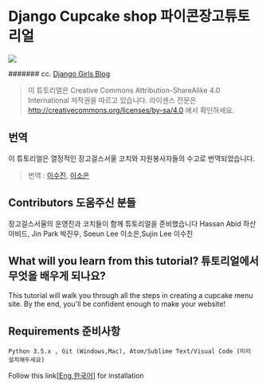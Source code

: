 # Django Cupcake shop 파이콘장고튜토리얼

![](http://66.media.tumblr.com/3d6a31f762235a08c4a72ddb96f27541/tumblr_inline_ns1to5OQuZ1rlmf6c_500.jpg)

####### cc. [Django Girls Blog](http://blog.djangogirls.org/post/125007638798/europython2015)

> 이 튜토리얼은 Creative Commons Attribution-ShareAlike 4.0 International 저작권을 따르고 있습니다. 라이센스 전문은 http://creativecommons.org/licenses/by-sa/4.0 에서 확인하세요.

## 번역
이 튜토리얼은 열정적인 장고걸스서울 코치와 자원봉사자들의 수고로 번역되었습니다.

> 번역 : [이수진](http://sujinlee.me/), [이소은](https://github.com/mojosoeun)

## Contributors 도움주신 분들

장고걸스서울의 운영진과 코치들이 함께 튜토리얼을 준비했습니다
Hassan Abid 하산 아비드, Jin Park 박진우, Soeun Lee 이소은,Sujin Lee 이수진

## What will you learn from this tutorial? 튜토리얼에서 무엇을 배우게 되나요? 
This tutorial will walk you through all the steps in creating a cupcake menu site. By the end, you'll be confident enough to make your website!

## Requirements 준비사항
```Python 3.5.x , Git (Windows,Mac), Atom/Sublime Text/Visual Code (미리 설치해두세요)```

Follow this link[[Eng](http://tutorial.djangogirls.org/en/installation/),[한국어](https://djangogirlsseoul.gitbooks.io/tutorial/content/installation/)] for installation 

